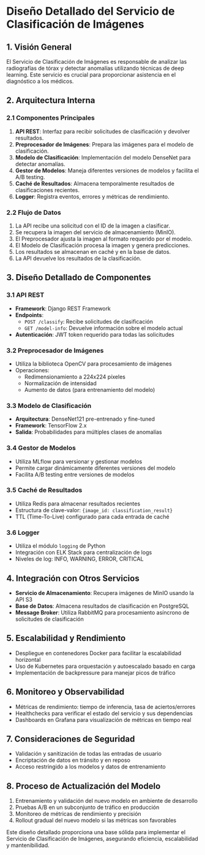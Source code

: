 # Diseño Detallado del Servicio de Clasificación de Imágenes

## 1. Visión General

El Servicio de Clasificación de Imágenes es responsable de analizar las radiografías de tórax y detectar anomalías utilizando técnicas de deep learning. Este servicio es crucial para proporcionar asistencia en el diagnóstico a los médicos.

## 2. Arquitectura Interna

### 2.1 Componentes Principales

1. **API REST**: Interfaz para recibir solicitudes de clasificación y devolver resultados.
2. **Preprocesador de Imágenes**: Prepara las imágenes para el modelo de clasificación.
3. **Modelo de Clasificación**: Implementación del modelo DenseNet para detectar anomalías.
4. **Gestor de Modelos**: Maneja diferentes versiones de modelos y facilita el A/B testing.
5. **Caché de Resultados**: Almacena temporalmente resultados de clasificaciones recientes.
6. **Logger**: Registra eventos, errores y métricas de rendimiento.

### 2.2 Flujo de Datos

1. La API recibe una solicitud con el ID de la imagen a clasificar.
2. Se recupera la imagen del servicio de almacenamiento (MinIO).
3. El Preprocesador ajusta la imagen al formato requerido por el modelo.
4. El Modelo de Clasificación procesa la imagen y genera predicciones.
5. Los resultados se almacenan en caché y en la base de datos.
6. La API devuelve los resultados de la clasificación.

## 3. Diseño Detallado de Componentes

### 3.1 API REST

- **Framework**: Django REST Framework
- **Endpoints**:
  - `POST /classify`: Recibe solicitudes de clasificación
  - `GET /model-info`: Devuelve información sobre el modelo actual
- **Autenticación**: JWT token requerido para todas las solicitudes

### 3.2 Preprocesador de Imágenes

- Utiliza la biblioteca OpenCV para procesamiento de imágenes
- Operaciones:
  - Redimensionamiento a 224x224 píxeles
  - Normalización de intensidad
  - Aumento de datos (para entrenamiento del modelo)

### 3.3 Modelo de Clasificación

- **Arquitectura**: DenseNet121 pre-entrenado y fine-tuned
- **Framework**: TensorFlow 2.x
- **Salida**: Probabilidades para múltiples clases de anomalías

### 3.4 Gestor de Modelos

- Utiliza MLflow para versionar y gestionar modelos
- Permite cargar dinámicamente diferentes versiones del modelo
- Facilita A/B testing entre versiones de modelos

### 3.5 Caché de Resultados

- Utiliza Redis para almacenar resultados recientes
- Estructura de clave-valor: `{image_id: classification_result}`
- TTL (Time-To-Live) configurado para cada entrada de caché

### 3.6 Logger

- Utiliza el módulo `logging` de Python
- Integración con ELK Stack para centralización de logs
- Niveles de log: INFO, WARNING, ERROR, CRITICAL

## 4. Integración con Otros Servicios

- **Servicio de Almacenamiento**: Recupera imágenes de MinIO usando la API S3
- **Base de Datos**: Almacena resultados de clasificación en PostgreSQL
- **Message Broker**: Utiliza RabbitMQ para procesamiento asíncrono de solicitudes de clasificación

## 5. Escalabilidad y Rendimiento

- Despliegue en contenedores Docker para facilitar la escalabilidad horizontal
- Uso de Kubernetes para orquestación y autoescalado basado en carga
- Implementación de backpressure para manejar picos de tráfico

## 6. Monitoreo y Observabilidad

- Métricas de rendimiento: tiempo de inferencia, tasa de aciertos/errores
- Healthchecks para verificar el estado del servicio y sus dependencias
- Dashboards en Grafana para visualización de métricas en tiempo real

## 7. Consideraciones de Seguridad

- Validación y sanitización de todas las entradas de usuario
- Encriptación de datos en tránsito y en reposo
- Acceso restringido a los modelos y datos de entrenamiento

## 8. Proceso de Actualización del Modelo

1. Entrenamiento y validación del nuevo modelo en ambiente de desarrollo
2. Pruebas A/B en un subconjunto de tráfico en producción
3. Monitoreo de métricas de rendimiento y precisión
4. Rollout gradual del nuevo modelo si las métricas son favorables

Este diseño detallado proporciona una base sólida para implementar el Servicio de Clasificación de Imágenes, asegurando eficiencia, escalabilidad y mantenibilidad.
